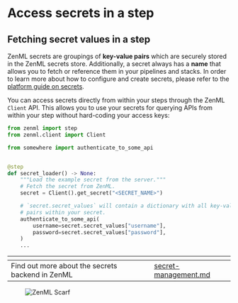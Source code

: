 # Access secrets in a step

## Fetching secret values in a step

ZenML secrets are groupings of **key-value pairs** which are securely stored in the ZenML secrets store. Additionally, a
secret always has a **name** that allows you to fetch or reference them in your pipelines and stacks. In order to learn
more about how to configure and create secrets, please refer to
the [platform guide on secrets](../../getting-started/deploying-zenml/manage-the-deployed-services/secret-management.md).

You can access secrets directly from within your steps through the ZenML `Client` API. This allows you to use your
secrets for querying APIs from within your step without hard-coding your access keys:

```python
from zenml import step
from zenml.client import Client

from somewhere import authenticate_to_some_api


@step
def secret_loader() -> None:
    """Load the example secret from the server."""
    # Fetch the secret from ZenML.
    secret = Client().get_secret("<SECRET_NAME>")

    # `secret.secret_values` will contain a dictionary with all key-value
    # pairs within your secret.
    authenticate_to_some_api(
        username=secret.secret_values["username"],
        password=secret.secret_values["password"],
    )
    ...
```

<table data-view="cards">
    <thead>
    <tr>
        <th></th>
        <th></th>
        <th></th>
        <th data-hidden data-card-target data-type="content-ref"></th>
    </tr>
    </thead>
    <tbody>
    <tr>
        <td>Find out more about the secrets backend in ZenML</td>
        <td></td>
        <td></td>
        <td><a href="getting-started/deploying-zenml/manage-the-deployed-services/secret-management.md">secret-management.md</a></td>
    </tr>
    </tbody>
</table>

<!-- For scarf -->
<figure><img alt="ZenML Scarf" referrerpolicy="no-referrer-when-downgrade" src="https://static.scarf.sh/a.png?x-pxid=f0b4f458-0a54-4fcd-aa95-d5ee424815bc" /></figure>


